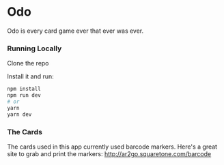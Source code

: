 # Odo

Odo is every card game ever that ever was ever.

### Running Locally

Clone the repo

Install it and run:

```bash
npm install
npm run dev
# or
yarn
yarn dev
```

### The Cards

The cards used in this app currently used barcode markers. Here's a great site to grab and print the markers:
http://ar2go.squaretone.com/barcode
